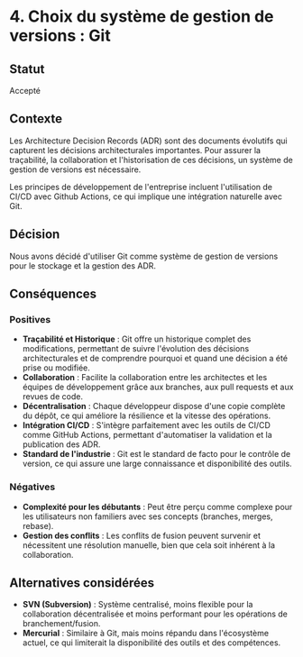 # 4. Choix du système de gestion de versions : Git

## Statut
Accepté

## Contexte
Les Architecture Decision Records (ADR) sont des documents évolutifs qui capturent les décisions architecturales importantes. Pour assurer la traçabilité, la collaboration et l'historisation de ces décisions, un système de gestion de versions est nécessaire.

Les principes de développement de l'entreprise incluent l'utilisation de CI/CD avec Github Actions, ce qui implique une intégration naturelle avec Git.

## Décision
Nous avons décidé d'utiliser Git comme système de gestion de versions pour le stockage et la gestion des ADR.

## Conséquences
### Positives
* **Traçabilité et Historique** : Git offre un historique complet des modifications, permettant de suivre l'évolution des décisions architecturales et de comprendre pourquoi et quand une décision a été prise ou modifiée.
* **Collaboration** : Facilite la collaboration entre les architectes et les équipes de développement grâce aux branches, aux pull requests et aux revues de code.
* **Décentralisation** : Chaque développeur dispose d'une copie complète du dépôt, ce qui améliore la résilience et la vitesse des opérations.
* **Intégration CI/CD** : S'intègre parfaitement avec les outils de CI/CD comme GitHub Actions, permettant d'automatiser la validation et la publication des ADR.
* **Standard de l'industrie** : Git est le standard de facto pour le contrôle de version, ce qui assure une large connaissance et disponibilité des outils.

### Négatives
* **Complexité pour les débutants** : Peut être perçu comme complexe pour les utilisateurs non familiers avec ses concepts (branches, merges, rebase).
* **Gestion des conflits** : Les conflits de fusion peuvent survenir et nécessitent une résolution manuelle, bien que cela soit inhérent à la collaboration.

## Alternatives considérées
* **SVN (Subversion)** : Système centralisé, moins flexible pour la collaboration décentralisée et moins performant pour les opérations de branchement/fusion.
* **Mercurial** : Similaire à Git, mais moins répandu dans l'écosystème actuel, ce qui limiterait la disponibilité des outils et des compétences.



